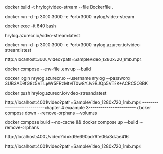  docker build -t hrylog/video-stream --file Dockerfile .

 docker run -d -p 3000:3000 -e Port=3000 hrylog/video-stream

 docker exec -it 640 bash  


 hrylog.azurecr.io/video-stream:latest

 docker run -d -p 3000:3000 -e Port=3000  hrylog.azurecr.io/video-stream:latest


 http://localhost:3000/video?path=SampleVideo_1280x720_1mb.mp4


docker compose --env-file .env up --build

 docker login hrylog.azurecr.io --username hrylog --password 3UB3AD9fG8z5VTLpWr5FRzMtMT0w8YJv9BJQp5VTEK+ACRC5O3BK

 docker push hrylog.azurecr.io/video-stream:latest 

 http://localhost:4001/video?path=SampleVideo_1280x720_1mb.mp4
----------------------------chapter 4 exaample 3------------------------
 docker compose down --remove-orphans --volumes

docker compose build --no-cache && docker compose up --build --remove-orphans

http://localhost:4002/video?id=5d9e690ad76fe06a3d7ae416

http://localhost:4001/video?path=SampleVideo_1280x720_1mb.mp4